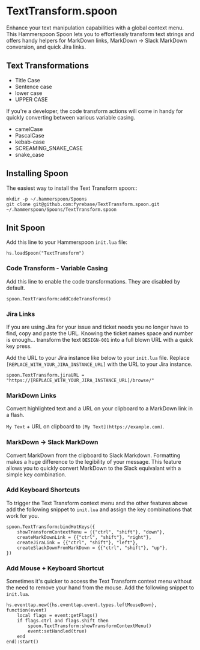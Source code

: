 # TextTransform.spoon
Enhance your text manipulation capabilities with a global context menu. This Hammerspoon Spoon lets you to effortlessly transform text strings and offers handy helpers for MarkDown links, MarkDown → Slack MarkDown conversion, and quick Jira links.

## Text Transformations

* Title Case
* Sentence case
* lower case
* UPPER CASE

If you're a developer, the code transform actions will come in handy for quickly converting between various variable casing.

* camelCase
* PascalCase
* kebab-case
* SCREAMING_SNAKE_CASE
* snake_case

## Installing Spoon

The easiest way to install the Text Transform spoon::

```
mkdir -p ~/.hammerspoon/Spoons
git clone git@github.com:fyrebase/TextTransform.spoon.git ~/.hammerspoon/Spoons/TextTransform.spoon
```

## Init Spoon

Add this line to your Hammerspoon `init.lua` file:

```
hs.loadSpoon("TextTransform")
```

### Code Transform - Variable Casing

Add this line to enable the code transformations. They are disabled by default.

```
spoon.TextTransform:addCodeTransforms()
```

### Jira Links

If you are using Jira for your issue and ticket needs you no longer have to find, copy and paste the URL. Knowing the ticket names space and number is enough... transform the text `DESIGN-001` into a full blown URL with a quick key press.

Add the URL to your Jira instance like below to your `init.lua` file. Replace `[REPLACE_WITH_YOUR_JIRA_INSTANCE_URL]` with the URL to your Jira instance.

```
spoon.TextTransform.jiraURL = "https://[REPLACE_WITH_YOUR_JIRA_INSTANCE_URL]/browse/"
```

### MarkDown Links

Convert highlighted text and a URL on your clipboard to a MarkDown link in a flash.

`My Text` + URL on clipboard to `[My Text](https://example.com)`.

### MarkDown → Slack MarkDown

Convert MarkDown from the clipboard to Slack Markdown. Formatting makes a huge difference to the legibility of your message. This feature allows you to quickly convert MarkDown to the Slack equivalant with a simple key combination.

### Add Keyboard Shortcuts

To trigger the Text Transform context menu and the other features above add the following snippet to `init.lua` and assign the key combinations that work for you.

```
spoon.TextTransform:bindHotKeys({
    showTransformContextMenu = {{"ctrl", "shift"}, "down"},
    createMarkDownLink = {{"ctrl", "shift"}, "right"},
    createJiraLink = {{"ctrl", "shift"}, "left"},
    createSlackDownFromMarkDown = {{"ctrl", "shift"}, "up"},
})
```

### Add Mouse + Keyboard Shortcut

Sometimes it's quicker to access the Text Transform context menu without the need to remove your hand from the mouse. Add the following snippet to `init.lua`.

```
hs.eventtap.new({hs.eventtap.event.types.leftMouseDown}, function(event)
    local flags = event:getFlags()
    if flags.ctrl and flags.shift then
        spoon.TextTransform:showTransformContextMenu()
        event:setHandled(true)
    end
end):start()
```